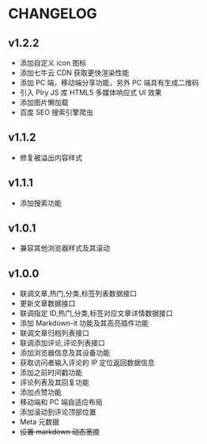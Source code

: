# CHANGELOG

## v1.2.2

- 添加自定义 icon 图标
- 添加七牛云 CDN 获取更快渲染性能
- 添加 PC 端，移动端分享功能，另外 PC 端具有生成二维码
- 引入 Plry JS 库 HTML5 多媒体响应式 UI 效果
- 添加图片懒加载
- 百度 SEO 搜索引擎爬虫

## v1.1.2

- 修复被溢出内容样式

## v1.1.1

- 添加搜索功能

## v1.0.1

- 兼容其他浏览器样式及其滚动

## v1.0.0

- 联调文章,热门,分类,标签列表数据接口
- 更新文章数据接口
- 联调指定 ID,热门,分类,标签对应文章详情数据接口
- 添加 Markdown-it 功能及其高亮插件功能
- 联调文章归档列表接口
- 联调添加评论,评论列表接口
- 添加浏览器信息及其设备功能
- 获取访问者输入评论的 IP 定位返回数据信息
- 添加之前时间戳功能
- 评论列表及其回复功能
- 添加点赞功能
- 移动端和 PC 端自适应布局
- 添加滚动到评论顶部位置
- Meta 元数据
- ~~设置 markdown 动态宽度~~
